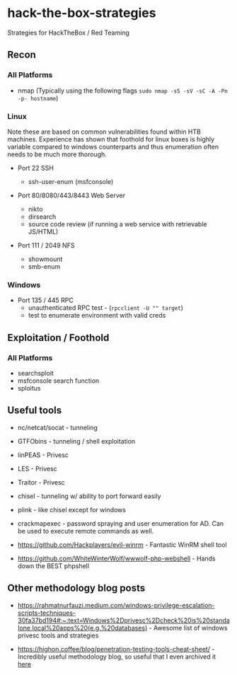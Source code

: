 # hack-the-box-strategies
Strategies for HackTheBox / Red Teaming

## Recon

### All Platforms

* nmap (Typically using the following flags `sudo nmap -sS -sV -sC -A -Pn -p- hostname`)

### Linux
Note these are based on common vulnerabilities found within HTB machines. Experience has shown that foothold for linux boxes is highly variable compared to windows counterparts and thus enumeration often needs to be much more thorough.

* Port 22 SSH
	* ssh-user-enum (msfconsole)
* Port 80/8080/443/8443 Web Server
	* nikto
	* dirsearch
	* source code review (if running a web service with retrievable JS/HTML)

* Port 111 / 2049 NFS
	* showmount
	* smb-enum

### Windows

* Port 135 / 445 RPC
	* unauthenticated RPC test - (`rpcclient -U "" target`)
	* test to enumerate environment with valid creds
## Exploitation / Foothold

### All Platforms
* searchsploit
* msfconsole search function
* sploitus

## Useful tools
* nc/netcat/socat - tunneling
* GTFObins - tunneling / shell exploitation
* linPEAS - Privesc
* LES - Privesc
* Traitor - Privesc
* chisel - tunneling w/ ability to port forward easily
* plink - like chisel except for windows
* crackmapexec - password spraying and user enumeration for AD. Can be used to execute remote commands as well.

* https://github.com/Hackplayers/evil-winrm - Fantastic WinRM shell tool

* https://github.com/WhiteWinterWolf/wwwolf-php-webshell - Hands down the BEST phpshell

## Other methodology blog posts

* https://rahmatnurfauzi.medium.com/windows-privilege-escalation-scripts-techniques-30fa37bd194#:~:text=Windows%2Dprivesc%2Dcheck%20is%20standalone,local%20apps%20(e.g.%20databases) - Awesome list of windows privesc tools and strategies

* https://highon.coffee/blog/penetration-testing-tools-cheat-sheet/ - Incredibly useful methodology blog, so useful that I even archived it [here](https://github.com/edrapac/hack-the-box-strategies/blob/main/high-on-coffee/high-on-coffee.html)